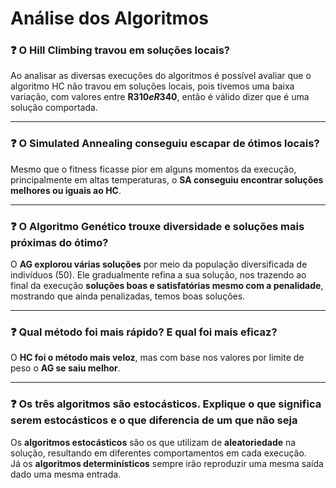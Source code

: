 # Análise dos Algoritmos

### ❓ O Hill Climbing travou em soluções locais?
Ao analisar as diversas execuções do algoritmos é possível avaliar que o algoritmo HC não travou em soluções locais, pois tivemos uma baixa variação, com valores entre **R$310 e R$340**, então é válido dizer que é uma solução comportada.

---

### ❓ O Simulated Annealing conseguiu escapar de ótimos locais?
Mesmo que o fitness ficasse pior em alguns momentos da execução, principalmente em altas temperaturas, o **SA conseguiu encontrar soluções melhores ou iguais ao HC**.

---

### ❓ O Algoritmo Genético trouxe diversidade e soluções mais próximas do ótimo?
O **AG explorou várias soluções** por meio da população diversificada de indivíduos (50). Ele gradualmente refina a sua solução, nos trazendo ao final da execução **soluções boas e satisfatórias mesmo com a penalidade**, mostrando que ainda penalizadas, temos boas soluções.

---

### ❓ Qual método foi mais rápido? E qual foi mais eficaz?
O **HC foi o método mais veloz**, mas com base nos valores por limite de peso o **AG se saiu melhor**.

---

### ❓ Os três algoritmos são estocásticos. Explique o que significa serem estocásticos e o que diferencia de um que não seja
Os **algoritmos estocásticos** são os que utilizam de **aleatoriedade** na solução, resultando em diferentes comportamentos em cada execução.  
Já os **algoritmos determinísticos** sempre irão reproduzir uma mesma saída dado uma mesma entrada.
